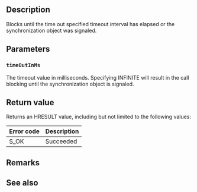 ## Description

Blocks until the time out specified timeout interval has elapsed or the synchronization object was signaled.

## Parameters

### `timeOutInMs`

The timeout value in milliseconds. Specifying INFINITE will result in the call blocking until the synchronization object is signaled.

## Return value

Returns an HRESULT value, including but not limited to the following values:

| Error code | Description |
|------------|-------------|
| S_OK | Succeeded |

## Remarks

## See also
